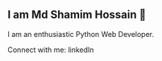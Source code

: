 ## I am Md Shamim Hossain 👋
I am an enthusiastic Python Web Developer.

<!--
**93shamim/93shamim** is a ✨ _special_ ✨ repository because its `README.md` (this file) appears on your GitHub profile.

Here are some ideas to get you started:

- 🔭 I’m currently working on Django REST Framework
- 🌱 I’m currently learning python, django, DRF, API, javaScript, Bootstrap, Tailwind CSS, React JS, AJAX,
- 💬 Ask me about python, django and others
- 📫 How to reach me: 93shamim@gmail.com
- 😄 Pronouns: ...
- ⚡ Fun fact: ...
-->
Connect with me:
linkedIn
